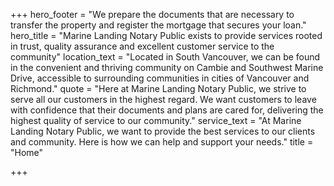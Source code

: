 +++
hero_footer = "We prepare the documents that are necessary to transfer the property and register the mortgage that secures your loan."
hero_title = "Marine Landing Notary Public exists to provide services rooted in trust, quality assurance and excellent customer service to the community"
location_text = "Located in South Vancouver, we can be found in the convenient and thriving community on Cambie and Southwest Marine Drive, accessible to surrounding communities in cities of Vancouver and Richmond."
quote = "Here at Marine Landing Notary Public, we strive to serve all our customers in the highest regard. We want customers to leave with confidence that their documents and plans are cared for, delivering the highest quality of service to our community."
service_text = "At Marine Landing Notary Public, we want to provide the best services to our clients and community. Here is how we can help and support your needs."
title = "Home"

+++
